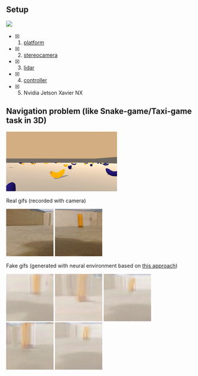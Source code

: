 ## Setup 

![](demo/robot_demo_0.gif)

- [x] 1. [platform](https://aliexpress.ru/item/4000153063891.html)
- [x] 2. [stereocamera](https://aliexpress.ru/item/4001343564945.html)
- [x] 3. [lidar](https://aliexpress.ru/item/32895330424.html)
- [x] 4. [controller](https://aliexpress.ru/item/4000910474677.html)
- [x] 5. Nvidia Jetson Xavier NX





## Navigation problem (like Snake-game/Taxi-game task in 3D)

![](demo/snake_3d_bananas.gif)


Real gifs (recorded with camera)

![](demo/real1.gif)
![](demo/real2.gif)

Fake gifs (generated with neural environment based on [this approach](https://github.com/Laggg/neural_env_surviv))

![](demo/test1.gif)
![](demo/test2.gif)
![](demo/test3.gif)
![](demo/test4.gif)
![](demo/test5.gif)
